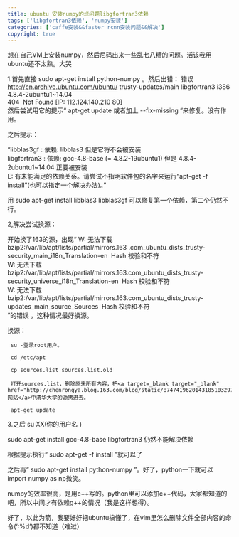 ```yaml
---
title: ubuntu 安装numpy的烂问题libgfortran3依赖
tags: ['libgfortran3依赖', 'numpy安装']
categories: ['caffe安装&&faster rcnn安装问题&&解决']
copyright: true
---
```

  
想在自己VM上安装numpy，然后尼码出来一些乱七八糟的问题。活该我用ubuntu还不太熟。大哭  
  
1.首先直接  sudo apt-get install python-numpy  。然后出错：  错误
http://cn.archive.ubuntu.com/ubuntu/ trusty-updates/main libgfortran3 i386
4.8.4-2ubuntu1~14.04  
404  Not Found [IP: 112.124.140.210 80]  
然后尝试用它的提示“  apt-get update  或者加上  \--fix-missing  ”来修复。没有作用。  
  
之后提示：  
  
“libblas3gf : 依赖: libblas3 但是它将不会被安装  
libgfortran3 : 依赖: gcc-4.8-base (= 4.8.2-19ubuntu1) 但是 4.8.4-2ubuntu1~14.04
正要被安装  
E: 有未能满足的依赖关系。请尝试不指明软件包的名字来运行“apt-get -f install”(也可以指定一个解决办法)。”  
  
用  sudo apt-get install libblas3 libblas3gf  可以修复第一个依赖，第二个仍然不行。  
  
2,解决尝试换源：  
  
开始换了163的源，出现“  W: 无法下载 bzip2:/var/lib/apt/lists/partial/mirrors.163
.com_ubuntu_dists_trusty-security_main_i18n_Translation-en  Hash 校验和不符  
W: 无法下载 bzip2:/var/lib/apt/lists/partial/mirrors.163.com_ubuntu_dists_trusty-
security_universe_i18n_Translation-en  Hash 校验和不符  
W: 无法下载 bzip2:/var/lib/apt/lists/partial/mirrors.163.com_ubuntu_dists_trusty-
updates_main_source_Sources  Hash 校验和不符  
”的错误  ，这种情况最好换源。  
  
  
换源：  
  

    
    
     su -登录root用户。
    
     cd /etc/apt
    
     cp sources.list sources.list.old
    
     打开sources.list，删除原来所有内容，把<a target=_blank target="_blank" href="http://chenrongya.blog.163.com/blog/static/8747419620143185103297/">网站</a>中清华大学的源拷进去。
    
     apt-get update

  
  
  
3.之后  su XX(你的用户名  )  
  
sudo apt-get install gcc-4.8-base libgfortran3  仍然不能解决依赖  
  
根据提示执行“  sudo apt-get -f install  ”就可以了  
  
之后再“  sudo apt-get install python-numpy  ”。好了，python一下就可以import numpy as np微笑。  
  
numpy的效率很高，是用c++写的。python里可以添加c++代码，大家都知道的吧，所以中间才有依赖g++的情况（我是这样想得）。  
  
好了，以此为箭，我要好好把ubuntu搞懂了，在vim里怎么删除文件全部内容的命令(‘:%d’)都不知道（难过）

